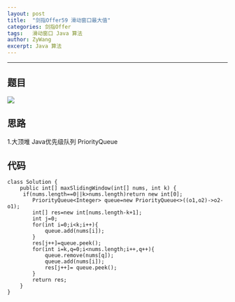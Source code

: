 ```yaml
---
layout: post
title:  "剑指Offer59 滑动窗口最大值"
categories: 剑指Offer
tags:   滑动窗口 Java 算法
author: ZyWang
excerpt: Java 算法 
---
```


****
## 题目 ##

![](https://s1.ax1x.com/2020/07/12/U8fex0.jpg)

## 思路 ##

1.大顶堆 Java优先级队列 PriorityQueue

## 代码 ##

	class Solution {
	    public int[] maxSlidingWindow(int[] nums, int k) {
	     if(nums.length==0||k>nums.length)return new int[0];
	        PriorityQueue<Integer> queue=new PriorityQueue<>((o1,o2)->o2-o1);
	        int[] res=new int[nums.length-k+1];
	        int j=0;
	        for(int i=0;i<k;i++){
	            queue.add(nums[i]);
	        }
	        res[j++]=queue.peek();
	        for(int i=k,q=0;i<nums.length;i++,q++){
	            queue.remove(nums[q]);
	            queue.add(nums[i]);
	            res[j++]= queue.peek();
	        }
	        return res;
	    }
	}